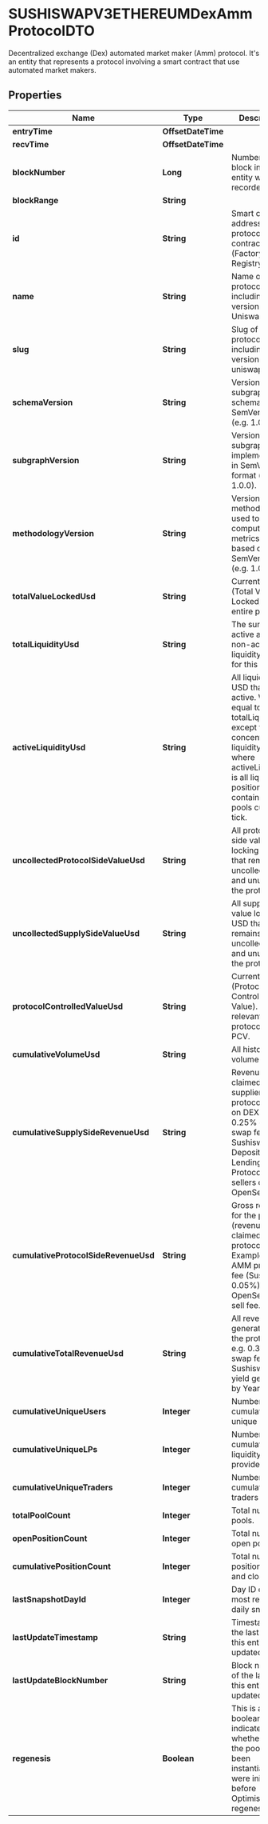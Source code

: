 

# SUSHISWAPV3ETHEREUMDexAmmProtocolDTO

 Decentralized exchange (Dex) automated market maker (Amm) protocol. It's an entity that represents a protocol involving a smart contract that use automated market makers.

## Properties

| Name | Type | Description | Notes |
|------------ | ------------- | ------------- | -------------|
|**entryTime** | **OffsetDateTime** |  |  [optional] |
|**recvTime** | **OffsetDateTime** |  |  [optional] |
|**blockNumber** | **Long** | Number of block in which entity was recorded. |  [optional] |
|**blockRange** | **String** |  |  [optional] |
|**id** | **String** | Smart contract address of the protocol&#39;s main contract (Factory, Registry, etc). |  [optional] |
|**name** | **String** | Name of the protocol, including version. e.g. Uniswap v3. |  [optional] |
|**slug** | **String** | Slug of protocol, including version. e.g. uniswap-v3. |  [optional] |
|**schemaVersion** | **String** | Version of the subgraph schema, in SemVer format (e.g. 1.0.0). |  [optional] |
|**subgraphVersion** | **String** | Version of the subgraph implementation, in SemVer format (e.g. 1.0.0). |  [optional] |
|**methodologyVersion** | **String** | Version of the methodology used to compute metrics, loosely based on SemVer format (e.g. 1.0.0). |  [optional] |
|**totalValueLockedUsd** | **String** | Current TVL (Total Value Locked) of the entire protocol. |  [optional] |
|**totalLiquidityUsd** | **String** | The sum of all active and non-active liquidity in USD for this pool. |  [optional] |
|**activeLiquidityUsd** | **String** | All liquidity in USD that is active. Will be equal to totalLiquidity except for in concentrated liquidity - where activeLiquidity is all liquidity positions that contain the pools current tick. |  [optional] |
|**uncollectedProtocolSideValueUsd** | **String** | All protocol-side value locking in USD that remains uncollected and unused in the protocol. |  [optional] |
|**uncollectedSupplySideValueUsd** | **String** | All supply-side value locking in USD that remains uncollected and unused in the protocol. |  [optional] |
|**protocolControlledValueUsd** | **String** | Current PCV (Protocol Controlled Value). Only relevant for protocols with PCV. |  [optional] |
|**cumulativeVolumeUsd** | **String** | All historical volume in USD. |  [optional] |
|**cumulativeSupplySideRevenueUsd** | **String** | Revenue claimed by suppliers to the protocol. LPs on DEXs (e.g. 0.25% of the swap fee in Sushiswap). Depositors on Lending Protocols. NFT sellers on OpenSea. |  [optional] |
|**cumulativeProtocolSideRevenueUsd** | **String** | Gross revenue for the protocol (revenue claimed by protocol). Examples: AMM protocol fee (Sushi’s 0.05%). OpenSea 10% sell fee. |  [optional] |
|**cumulativeTotalRevenueUsd** | **String** | All revenue generated by the protocol. e.g. 0.30% of swap fee in Sushiswap, all yield generated by Yearn. |  [optional] |
|**cumulativeUniqueUsers** | **Integer** | Number of cumulative unique users. |  [optional] |
|**cumulativeUniqueLPs** | **Integer** | Number of cumulative liquidity providers. |  [optional] |
|**cumulativeUniqueTraders** | **Integer** | Number of cumulative traders |  [optional] |
|**totalPoolCount** | **Integer** | Total number of pools. |  [optional] |
|**openPositionCount** | **Integer** | Total number of open positions. |  [optional] |
|**cumulativePositionCount** | **Integer** | Total number of positions (open and closed). |  [optional] |
|**lastSnapshotDayId** | **Integer** | Day ID of the most recent daily snapshot. |  [optional] |
|**lastUpdateTimestamp** | **String** | Timestamp of the last time this entity was updated |  [optional] |
|**lastUpdateBlockNumber** | **String** | Block number of the last time this entity was updated. |  [optional] |
|**regenesis** | **Boolean** | This is a boolean to indicate whether or not the pools have been instantiated the were initialized before Optimism regenesis. |  [optional] |



